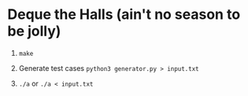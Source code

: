 # Deque the Halls (ain't no season to be jolly)
1. ``` make ```

2. Generate test cases
``` python3 generator.py > input.txt ```

3. ``` ./a ``` or ``` ./a < input.txt ```


